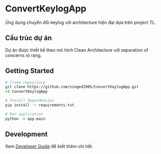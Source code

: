 # ConvertKeylogApp

Ứng dụng chuyển đổi keylog với architecture hiện đại dựa trên project TL.

## Cấu trúc dự án

Dự án được thiết kế theo mô hình Clean Architecture với separation of concerns rõ ràng.

## Getting Started

```bash
# Clone repository
git clone https://github.com/singed2905/ConvertKeylogApp.git
cd ConvertKeylogApp

# Install dependencies
pip install -r requirements.txt

# Run application
python -m app.main
```

## Development

Xem [Developer Guide](docs/developer_guide.md) để biết thêm chi tiết.
